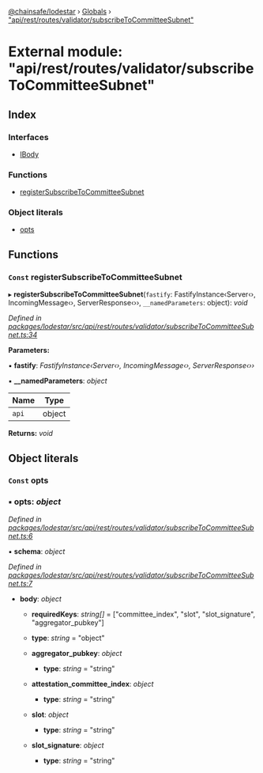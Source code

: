 [@chainsafe/lodestar](../README.md) › [Globals](../globals.md) › ["api/rest/routes/validator/subscribeToCommitteeSubnet"](_api_rest_routes_validator_subscribetocommitteesubnet_.md)

# External module: "api/rest/routes/validator/subscribeToCommitteeSubnet"

## Index

### Interfaces

* [IBody](../interfaces/_api_rest_routes_validator_subscribetocommitteesubnet_.ibody.md)

### Functions

* [registerSubscribeToCommitteeSubnet](_api_rest_routes_validator_subscribetocommitteesubnet_.md#const-registersubscribetocommitteesubnet)

### Object literals

* [opts](_api_rest_routes_validator_subscribetocommitteesubnet_.md#const-opts)

## Functions

### `Const` registerSubscribeToCommitteeSubnet

▸ **registerSubscribeToCommitteeSubnet**(`fastify`: FastifyInstance‹Server‹›, IncomingMessage‹›, ServerResponse‹››, `__namedParameters`: object): *void*

*Defined in [packages/lodestar/src/api/rest/routes/validator/subscribeToCommitteeSubnet.ts:34](https://github.com/ChainSafe/lodestar/blob/be953aad3/packages/lodestar/src/api/rest/routes/validator/subscribeToCommitteeSubnet.ts#L34)*

**Parameters:**

▪ **fastify**: *FastifyInstance‹Server‹›, IncomingMessage‹›, ServerResponse‹››*

▪ **__namedParameters**: *object*

Name | Type |
------ | ------ |
`api` | object |

**Returns:** *void*

## Object literals

### `Const` opts

### ▪ **opts**: *object*

*Defined in [packages/lodestar/src/api/rest/routes/validator/subscribeToCommitteeSubnet.ts:6](https://github.com/ChainSafe/lodestar/blob/be953aad3/packages/lodestar/src/api/rest/routes/validator/subscribeToCommitteeSubnet.ts#L6)*

▪ **schema**: *object*

*Defined in [packages/lodestar/src/api/rest/routes/validator/subscribeToCommitteeSubnet.ts:7](https://github.com/ChainSafe/lodestar/blob/be953aad3/packages/lodestar/src/api/rest/routes/validator/subscribeToCommitteeSubnet.ts#L7)*

* **body**: *object*

  * **requiredKeys**: *string[]* = ["committee_index", "slot", "slot_signature", "aggregator_pubkey"]

  * **type**: *string* = "object"

  * **aggregator_pubkey**: *object*

    * **type**: *string* = "string"

  * **attestation_committee_index**: *object*

    * **type**: *string* = "string"

  * **slot**: *object*

    * **type**: *string* = "string"

  * **slot_signature**: *object*

    * **type**: *string* = "string"
